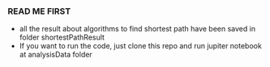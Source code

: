 ### READ ME FIRST
- all the result about algorithms to find shortest path have been saved in folder shortestPathResult
- If you want to run the code, just clone this repo and run jupiter notebook at analysisData folder
